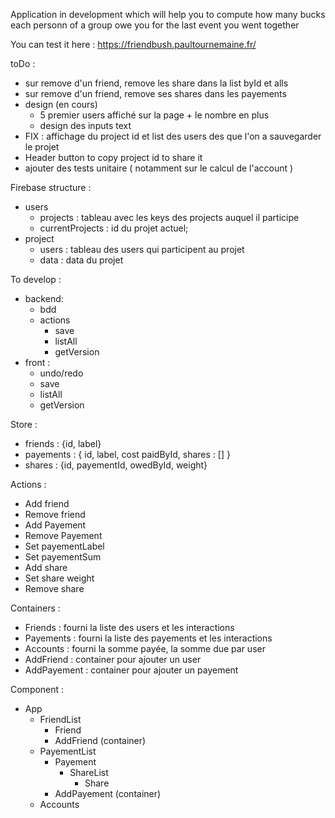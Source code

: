 Application in development which will help you to compute how many bucks each personn of a group owe you for the last event you went together

You can test it here : https://friendbush.paultournemaine.fr/

toDo :
- sur remove d'un friend, remove les share dans la list byId et alls
- sur remove d'un friend, remove ses shares dans les payements
- design (en cours)
  - 5 premier users affiché sur la page + le nombre en plus
  - design des inputs text  
- FIX : affichage du project id et list des users des que l'on a sauvegarder le projet
- Header button to copy project id to share it
- ajouter des tests unitaire ( notamment sur le calcul de l'account )

Firebase structure :
  - users
    - projects : tableau avec les keys des projects auquel il participe
    - currentProjects : id du projet actuel;
  - project
    - users : tableau des users qui participent au projet
    - data : data du projet

To develop :
  - backend:
    - bdd
    - actions
      - save  
      - listAll
      - getVersion
  - front :
    - undo/redo
    - save
    - listAll
    - getVersion

Store :
 - friends : {id, label}
 - payements : { id, label, cost paidById, shares : [] }
 - shares : {id, payementId, owedById, weight}

Actions :
  - Add friend
  - Remove friend
  - Add Payement
  - Remove Payement
  - Set payementLabel
  - Set payementSum
  - Add share
  - Set share weight
  - Remove share

Containers :
 - Friends : fourni la liste des users et les interactions
 - Payements : fourni la liste des payements et les interactions
 - Accounts : fourni la somme payée, la somme due par user
 - AddFriend : container pour ajouter un user
 - AddPayement : container pour ajouter un payement

Component :
  - App
    - FriendList
      - Friend
      - AddFriend (container)
    - PayementList
      - Payement
        - ShareList
          - Share
      - AddPayement (container)
    - Accounts
